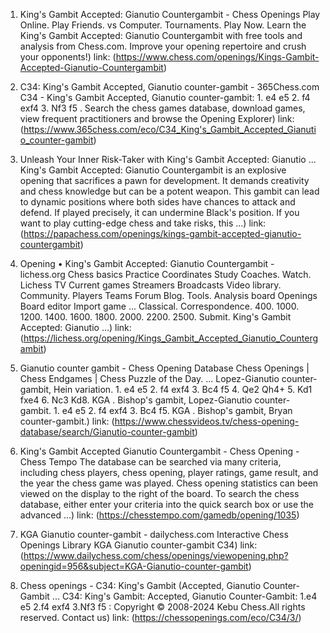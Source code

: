 ---
---
1. King's Gambit Accepted: Gianutio Countergambit - Chess Openings
Play Online. Play Friends. vs Computer. Tournaments. Play Now. Learn the King's Gambit Accepted: Gianutio Countergambit with free tools and analysis from Chess.com. Improve your opening repertoire and crush your opponents!)
link: (https://www.chess.com/openings/Kings-Gambit-Accepted-Gianutio-Countergambit)


2. C34: King's Gambit Accepted, Gianutio counter-gambit - 365Chess.com
C34 - King's Gambit Accepted, Gianutio counter-gambit: 1. e4 e5 2. f4 exf4 3. Nf3 f5 . Search the chess games database, download games, view frequent practitioners and browse the Opening Explorer)
link: (https://www.365chess.com/eco/C34_King's_Gambit_Accepted_Gianutio_counter-gambit)


3. Unleash Your Inner Risk-Taker with King's Gambit Accepted: Gianutio ...
King's Gambit Accepted: Gianutio Countergambit is an explosive opening that sacrifices a pawn for development. It demands creativity and chess knowledge but can be a potent weapon. This gambit can lead to dynamic positions where both sides have chances to attack and defend. If played precisely, it can undermine Black's position. If you want to play cutting-edge chess and take risks, this ...)
link: (https://papachess.com/openings/kings-gambit-accepted-gianutio-countergambit)


4. Opening • King's Gambit Accepted: Gianutio Countergambit - lichess.org
Chess basics Practice Coordinates Study Coaches. Watch. Lichess TV Current games Streamers Broadcasts Video library. Community. Players Teams Forum Blog. Tools. Analysis board Openings Board editor Import game ... Classical. Correspondence. 400. 1000. 1200. 1400. 1600. 1800. 2000. 2200. 2500. Submit. King's Gambit Accepted: Gianutio ...)
link: (https://lichess.org/opening/Kings_Gambit_Accepted_Gianutio_Countergambit)


5. Gianutio counter gambit - Chess Opening Database
Chess Openings | Chess Endgames | Chess Puzzle of the Day. ... Lopez-Gianutio counter-gambit, Hein variation. 1. e4 e5 2. f4 exf4 3. Bc4 f5 4. Qe2 Qh4+ 5. Kd1 fxe4 6. Nc3 Kd8. KGA . Bishop's gambit, Lopez-Gianutio counter-gambit. 1. e4 e5 2. f4 exf4 3. Bc4 f5. KGA . Bishop's gambit, Bryan counter-gambit.)
link: (https://www.chessvideos.tv/chess-opening-database/search/Gianutio-counter-gambit)


6. King's Gambit Accepted Gianutio Countergambit - Chess Opening - Chess Tempo
The database can be searched via many criteria, including chess players, chess opening, player ratings, game result, and the year the chess game was played. Chess opening statistics can been viewed on the display to the right of the board. To search the chess database, either enter your criteria into the quick search box or use the advanced ...)
link: (https://chesstempo.com/gamedb/opening/1035)


7. KGA Gianutio counter-gambit - dailychess.com
Interactive Chess Openings Library KGA Gianutio counter-gambit C34)
link: (https://www.dailychess.com/chess/openings/viewopening.php?openingid=956&subject=KGA-Gianutio-counter-gambit)


8. Chess openings - C34: King's Gambit (Accepted, Gianutio Counter-Gambit ...
C34: King's Gambit: Accepted, Gianutio Counter-Gambit: 1.e4 e5 2.f4 exf4 3.Nf3 f5 : Copyright © 2008-2024 Kebu Chess.All rights reserved. Contact us)
link: (https://chessopenings.com/eco/C34/3/)


